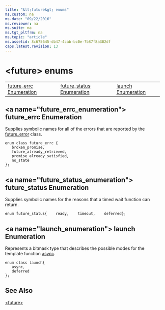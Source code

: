 ```yaml
---
title: "&lt;future&gt; enums"
ms.custom: na
ms.date: "09/22/2016"
ms.reviewer: na
ms.suite: na
ms.tgt_pltfrm: na
ms.topic: "article"
ms.assetid: 8c675645-db47-4cab-bc0e-7b87f8a302df
caps.latest.revision: 13
---
```

# &lt;future&gt; enums
||||  
|-|-|-|  
|[future_errc Enumeration](#future_errc_enumeration)|[future_status Enumeration](#future_status_enumeration)|[launch Enumeration](#launch_enumeration)|  
  
##  \<a name="future_errc_enumeration"></a>  future_errc Enumeration  
 Supplies symbolic names for all of the errors that are reported by the [future_error](../vs140/future_error-class.md) class.  
  
```  
enum class future_errc {  
   broken_promise,  
   future_already_retrieved,  
   promise_already_satisfied,  
   no_state  
};  
```  
  
##  \<a name="future_status_enumeration"></a>  future_status Enumeration  
 Supplies symbolic names for the reasons that a timed wait function can return.  
  
```  
enum future_status{    ready,    timeout,    deferred};  
```  
  
##  \<a name="launch_enumeration"></a>  launch Enumeration  
 Represents a bitmask type that describes the possible modes for the template function [async](../vs140/-future--functions.md#async_function).  
  
```  
enum class launch{  
   async,  
   deferred  
};  
```  
  
## See Also  
 [&lt;future&gt;](../vs140/-future-.md)